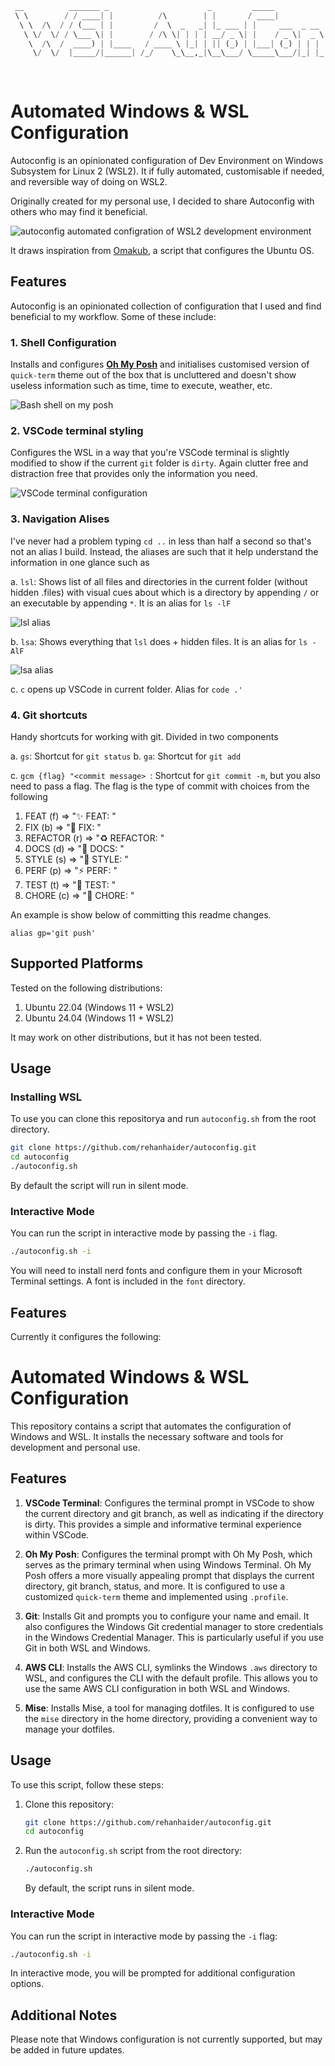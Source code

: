 ```python
 __          _______ _                      _         _____             __ _
 \ \        / / ____| |          /\        | |       / ____|           / _(_)
  \ \  /\  / / (___ | |         /  \  _   _| |_ ___ | |     ___  _ __ | |_ _  __ _
   \ \/  \/ / \___ \| |        / /\ \| | | | __/ _ \| |    / _ \|  _ \|  _| |/ _  |
    \  /\  /  ____) | |____   / ____ \ |_| | || (_) | |___| (_) | | | | | | | (_| |
     \/  \/  |_____/|______| /_/    \_\__,_|\__\___/ \_____\___/|_| |_|_| |_|\__, |
                                                                              __/ |
                                                                             |___/
```

# Automated Windows & WSL Configuration

Autoconfig is an opinionated configuration of Dev Environment on Windows Subsystem for Linux 2 (WSL2). It if fully automated, customisable if needed, and reversible way of doing on WSL2.

Originally created for my personal use, I decided to share Autoconfig with others who may find it beneficial.

![autoconfig automated configration of WSL2 development environment](./assets/autoconfig.gif)

It draws inspiration from [Omakub](https://omakub.org/), a script that configures the Ubuntu OS.

## Features

Autoconfig is an opinionated collection of configuration that I used and find beneficial to my workflow. Some of these include:

### 1. Shell Configuration

Installs and configures [**Oh My Posh**](https://ohmyposh.dev/) and initialises customised version of `quick-term` theme out of the box that is uncluttered and doesn't show useless information such as time, time to execute, weather, etc.

![Bash shell on my posh](./assets/01-bash-shell-config.png)

### 2. VSCode terminal styling

Configures the WSL in a way that you're VSCode terminal is slightly modified to show if the current `git` folder is `dirty`. Again clutter free and distraction free that provides only the information you need.

![VSCode terminal configuration](./assets/02-vscode-terminal-styling.png)

### 3. Navigation Alises

I've never had a problem typing `cd ..` in less than half a second so that's not an alias I build. Instead, the aliases are such that it help understand the information in one glance such as

a. `lsl`: Shows list of all files and directories in the current folder (without hidden .files) with visual cues about which is a directory by appending `/` or an executable by appending `*`. It is an alias for `ls -lF`

![lsl alias](./assets/03-alias-lsl.png)

b. `lsa`: Shows everything that `lsl` does + hidden files. It is an alias for `ls -AlF`

![lsa alias](./assets/04-alias-lsa.png)

c. `c` opens up VSCode in current folder. Alias for `code .'`

### 4. Git shortcuts

Handy shortcuts for working with git. Divided in two components

a. `gs`: Shortcut for `git status`
b. `ga`: Shortcut for `git add`

c.  `gcm {flag} "<commit message> `: Shortcut for `git commit -m`, but you also need to pass a flag. The flag is the type of commit with choices from the following

1. FEAT (f) => "✨ FEAT: "
2. FIX (b) => "🐛 FIX: "
3. REFACTOR (r) => "♻️ REFACTOR: "
4. DOCS (d) => "📝 DOCS: "
5. STYLE (s) => "💅 STYLE: "
6. PERF (p) => "⚡️ PERF: "
7. TEST (t) => "🔬 TEST: "
8. CHORE (c) => "🔧 CHORE: "

An example is show below of committing this readme changes.


    alias gp='git push'

## Supported Platforms

Tested on the following distributions:

1. Ubuntu 22.04 (Windows 11 + WSL2)
2. Ubuntu 24.04 (Windows 11 + WSL2)

It may work on other distributions, but it has not been tested.

## Usage

### Installing WSL

To use you can clone this repositorya and run `autoconfig.sh` from the root directory.

```bash
git clone https://github.com/rehanhaider/autoconfig.git
cd autoconfig
./autoconfig.sh
```

By default the script will run in silent mode.

### Interactive Mode

You can run the script in interactive mode by passing the `-i` flag.

```bash
./autoconfig.sh -i
```

You will need to install nerd fonts and configure them in your Microsoft Terminal settings. A font is included in the `font` directory.

## Features

Currently it configures the following:

# Automated Windows & WSL Configuration

This repository contains a script that automates the configuration of Windows and WSL. It installs the necessary software and tools for development and personal use.

## Features

1. **VSCode Terminal**: Configures the terminal prompt in VSCode to show the current directory and git branch, as well as indicating if the directory is dirty. This provides a simple and informative terminal experience within VSCode.

2. **Oh My Posh**: Configures the terminal prompt with Oh My Posh, which serves as the primary terminal when using Windows Terminal. Oh My Posh offers a more visually appealing prompt that displays the current directory, git branch, status, and more. It is configured to use a customized `quick-term` theme and implemented using `.profile`.

3. **Git**: Installs Git and prompts you to configure your name and email. It also configures the Windows Git credential manager to store credentials in the Windows Credential Manager. This is particularly useful if you use Git in both WSL and Windows.

4. **AWS CLI**: Installs the AWS CLI, symlinks the Windows `.aws` directory to WSL, and configures the CLI with the default profile. This allows you to use the same AWS CLI configuration in both WSL and Windows.

5. **Mise**: Installs Mise, a tool for managing dotfiles. It is configured to use the `mise` directory in the home directory, providing a convenient way to manage your dotfiles.

## Usage

To use this script, follow these steps:

1. Clone this repository:

   ```bash
   git clone https://github.com/rehanhaider/autoconfig.git
   cd autoconfig
   ```

2. Run the `autoconfig.sh` script from the root directory:

   ```bash
   ./autoconfig.sh
   ```

   By default, the script runs in silent mode.

### Interactive Mode

You can run the script in interactive mode by passing the `-i` flag:

```bash
./autoconfig.sh -i
```

In interactive mode, you will be prompted for additional configuration options.

## Additional Notes

Please note that Windows configuration is not currently supported, but may be added in future updates.
